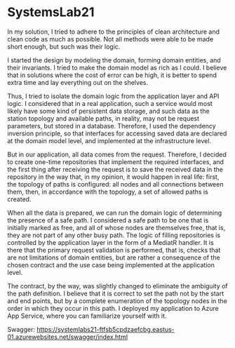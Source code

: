 # SystemsLab21
In my solution, I tried to adhere to the principles of clean architecture and clean code as much as possible. Not all methods were able to be made short enough, but such was their logic.

I started the design by modeling the domain, forming domain entities, and their invariants. I tried to make the domain model as rich as I could. I believe that in solutions where the cost of error can be high, it is better to spend extra time and lay everything out on the shelves.

Thus, I tried to isolate the domain logic from the application layer and API logic. I considered that in a real application, such a service would most likely have some kind of persistent data storage, and such data as the station topology and available paths, in reality, may not be request parameters, but stored in a database. Therefore, I used the dependency inversion principle, so that interfaces for accessing saved data are declared at the domain model level, and implemented at the infrastructure level.

But in our application, all data comes from the request. Therefore, I decided to create one-time repositories that implement the required interfaces, and the first thing after receiving the request is to save the received data in the repository in the way that, in my opinion, it would happen in real life: first, the topology of paths is configured: all nodes and all connections between them, then, in accordance with the topology, a set of allowed paths is created.

When all the data is prepared, we can run the domain logic of determining the presence of a safe path. I considered a safe path to be one that is initially marked as free, and all of whose nodes are themselves free, that is, they are not part of any other busy path.
The logic of filling repositories is controlled by the application layer in the form of a MediatR handler. It is there that the primary request validation is performed, that is, checks that are not limitations of domain entities, but are rather a consequence of the chosen contract and the use case being implemented at the application level.

The contract, by the way, was slightly changed to eliminate the ambiguity of the path definition. I believe that it is correct to set the path not by the start and end points, but by a complete enumeration of the topology nodes in the order in which they occur in this path.
I deployed my application to Azure App Service, where you can familiarize yourself with it.

Swagger:
https://systemlabs21-ftfsb5cpdzaefcbg.eastus-01.azurewebsites.net/swagger/index.html
